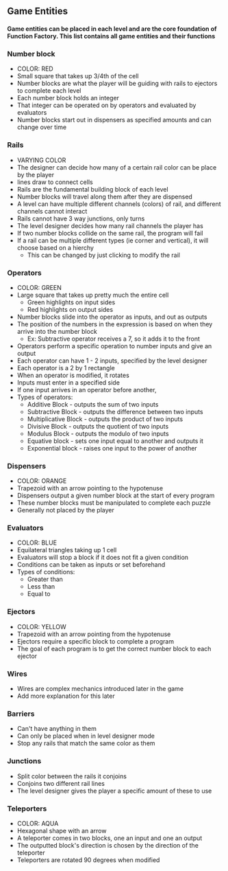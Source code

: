 ## Game Entities
#### Game entities can be placed in each level and are the core foundation of Function Factory. This list contains all game entities and their functions

### Number block
- COLOR: RED
- Small square that takes up 3/4th of the cell
- Number blocks are what the player will be guiding with rails to ejectors to complete each level
- Each number block holds an integer
- That integer can be operated on by operators and evaluated by evaluators
- Number blocks start out in dispensers as specified amounts and can change over time
### Rails
- VARYING COLOR
- The designer can decide how many of a certain rail color can be place by the player
- lines draw to connect cells
- Rails are the fundamental building block of each level
- Number blocks will travel along them after they are dispensed
- A level can have multiple different channels (colors) of rail, and different channels cannot interact
- Rails cannot have 3 way junctions, only turns
- The level designer decides how many rail channels the player has
- If two number blocks collide on the same rail, the program will fail
- If a rail can be multiple different types (ie corner and vertical), it will choose based on a hierchy
  - This can be changed by just clicking to modify the rail
### Operators
- COLOR: GREEN
- Large square that takes up pretty much the entire cell
  - Green highlights on input sides
  - Red highlights on output sides
- Number blocks slide into the operator as inputs, and out as outputs
- The position of the numbers in the expression is based on when they arrive into the number block
  - Ex: Subtractive operator receives a 7, so it adds it to the front 
- Operators perform a specific operation to number inputs and give an output
- Each operator can have 1 - 2 inputs, specified by the level designer
- Each operator is a 2 by 1 rectangle
- When an operator is modified, it rotates
- Inputs must enter in a specified side
- If one input arrives in an operator before another, 
- Types of operators:
  - Additive Block - outputs the sum of two inputs
  - Subtractive Block - outputs the difference between two inputs
  - Multiplicative Block - outputs the product of two inputs
  - Divisive Block - outputs the quotient of two inputs
  - Modulus Block - outputs the modulo of two inputs
  - Equative block - sets one input equal to another and outputs it
  - Exponential block - raises one input to the power of another
### Dispensers
- COLOR: ORANGE
- Trapezoid with an arrow pointing to the hypotenuse 
- Dispensers output a given number block at the start of every program
- These number blocks must be manipulated to complete each puzzle
- Generally not placed by the player
### Evaluators
- COLOR: BLUE
- Equilateral triangles taking up 1 cell
- Evaluators will stop a block if it does not fit a given condition
- Conditions can be taken as inputs or set beforehand
- Types of conditions:
  - Greater than
  - Less than
  - Equal to
### Ejectors
  - COLOR: YELLOW
  - Trapezoid with an arrow pointing from the hypotenuse
  - Ejectors require a specific block to complete a program
  - The goal of each program is to get the correct number block to each ejector
### Wires
  - Wires are complex mechanics introduced later in the game
  - Add more explanation for this later
### Barriers
  - Can't have anything in them
  - Can only be placed when in level designer mode
  - Stop any rails that match the same color as them
  
### Junctions
  - Split color between the rails it conjoins
  - Conjoins two different rail lines
  - The level designer gives the player a specific amount of these to use
### Teleporters
  - COLOR: AQUA
  - Hexagonal shape with an arrow
  - A teleporter comes in two blocks, one an input and one an output
  - The outputted block's direction is chosen by the direction of the teleporter
  - Teleporters are rotated 90 degrees when modified